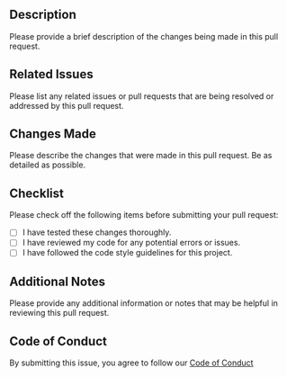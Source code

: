 ## Description

Please provide a brief description of the changes being made in this pull request.

## Related Issues

Please list any related issues or pull requests that are being resolved or addressed by this pull request.

## Changes Made

Please describe the changes that were made in this pull request. Be as detailed as possible.

## Checklist

Please check off the following items before submitting your pull request:

- [ ] I have tested these changes thoroughly.
- [ ] I have reviewed my code for any potential errors or issues.
- [ ] I have followed the code style guidelines for this project.

## Additional Notes

Please provide any additional information or notes that may be helpful in reviewing this pull request.

## Code of Conduct

By submitting this issue, you agree to follow our [Code of Conduct](CODE_OF_CONDUCT.md)
